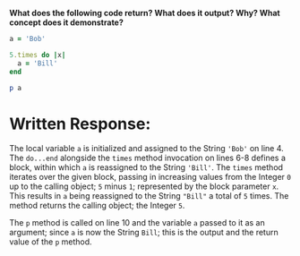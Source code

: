 **What does the following code return? What does it output? Why? What concept does it demonstrate?**

```ruby
a = 'Bob'

5.times do |x|
  a = 'Bill'
end

p a
```
# Written Response:

The local variable `a` is initialized and assigned to the String `'Bob'` on line 4. The `do...end` alongside the `times` method invocation on lines 6-8 defines a block, within which `a` is reassigned to the String `'Bill'`. The `times` method iterates over the given block, passing in increasing values from the Integer `0` up to the calling object; `5` minus `1`; represented by the block parameter `x`. This results in `a` being reassigned to the String `"Bill"` a total of `5` times. The method returns the calling object; the Integer `5`.

The `p` method is called on line 10 and the variable `a` passed to it as an argument; since `a` is now the String `Bill`; this is the output and the return value of the `p` method.


